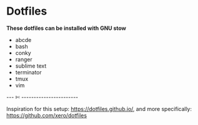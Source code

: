 # Dotfiles  

**These dotfiles can be installed with GNU stow**  
- abcde  
- bash  
- conky  
- ranger  
- sublime text  
- terminator  
- tmux  
- vim  

--- ✄ -----------------------

Inspiration for this setup: https://dotfiles.github.io/, and more specifically: https://github.com/xero/dotfiles
